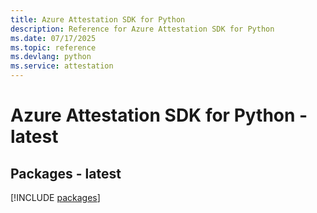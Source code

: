 ```yaml
---
title: Azure Attestation SDK for Python
description: Reference for Azure Attestation SDK for Python
ms.date: 07/17/2025
ms.topic: reference
ms.devlang: python
ms.service: attestation
---
```

# Azure Attestation SDK for Python - latest
## Packages - latest
[!INCLUDE [packages](attestation-index.md)]